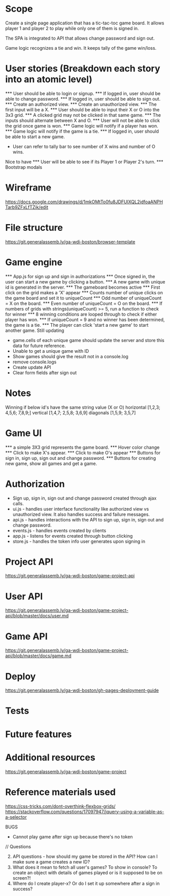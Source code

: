 # Scope
Create a single page application that has a tic-tac-toc game board. It allows player 1
and player 2 to play while only one of them is signed in.

The SPA is integrated to API that allows change password and sign out.

Game logic recognizes a tie and win. It keeps tally  of the game win/loss.

# User stories (Breakdown each story into an atomic level)
*** User should be able to login or signup.
*** If logged in, user should be able to change password.
*** If logged in, user should be able to sign out.
*** Create an authorized view.
*** Create an unauthorized view.
*** The first input will be a X.
*** User should be able to input their X or O into the 3x3 grid.
*** A clicked grid may not be clicked in that same game.
*** The inputs should alternate between X and O.
*** User will not be able to click the grid once game is won.
*** Game logic will notify if a player has won.
*** Game logic will notify if the game is a tie.
*** If logged in, user should be able to start a new game.
* User can refer to tally bar to see number of X wins and number of O wins.


Nice to have
*** User will be able to see if its Player 1 or Player 2's turn.
*** Bootstrap modals

# Wireframe
https://docs.google.com/drawings/d/1mkOMtTo0fu8JDFUIXQL2jdfoaANPHTarb9ZFxLfTZik/edit

# File structure
https://git.generalassemb.ly/ga-wdi-boston/browser-template

# Game engine
*** App.js for sign up and sign in authorizations
*** Once signed in, the user can start a new game by clicking a button.
*** A new game with unique id is generated in the server.
*** The gameboard becomes active
*** First click on the grid makes a 'X' appear
*** Counts number of unique clicks on the game board and set it to uniqueCount
*** Odd number of uniqueCount = X on the board.
*** Even number of uniqueCount = O on the board.
*** If numbers of grids with strings(uniqueCount) >= 5, run a function to check for winner
*** 8 winning conditions are looped through to check if either player has won.
*** If uniqueCount = 9 and no winner has been determined, the game is a tie.
*** The player can click 'start a new game' to start another game.
Still updating
* game.cells of each unique game should update the server and store this data for future reference.
* Unable to get a unique game with ID
* Show games should give the result not in a console.log
* remove console.logs
* Create update API
* Clear form fields after sign out

# Notes
Winning if below id's have the same string value (X or O)
horizontal [1,2,3; 4,5,6; 7,8,9;]
vertical [1,4,7; 2,5,8; 3,6,9]
diagonals [1,5,9; 3,5,7]

# Game UI
*** a simple 3X3 grid represents the game board.
*** Hover color change
*** Click to make X's appear.
*** Click to make O's appear
*** Buttons for sign in, sign up, sign out and change password.
*** Buttons for creating new game, show all games and get a game.


# Authorization
* Sign up, sign in, sign out and change password created through ajax calls.
* ui.js - handles user interface functionality like authorized view vs unauthorized view. It also handles success and failure messages.
* api.js - handles interactions with the API to sign up, sign in, sign out and change password.
* events.js - handles events created by clients
* app.js - listens for events created through button clicking
* store.js - handles the token info user generates upon signing in

# Project API
https://git.generalassemb.ly/ga-wdi-boston/game-project-api

# User API
https://git.generalassemb.ly/ga-wdi-boston/game-project-api/blob/master/docs/user.md

# Game API
https://git.generalassemb.ly/ga-wdi-boston/game-project-api/blob/master/docs/game.md

# Deploy
https://git.generalassemb.ly/ga-wdi-boston/gh-pages-deployment-guide
# Tests

# Future features

# Additional resources
https://git.generalassemb.ly/ga-wdi-boston/game-project

# Reference materials used
https://css-tricks.com/dont-overthink-flexbox-grids/
https://stackoverflow.com/questions/17097947/jquery-using-a-variable-as-a-selector

BUGS
* Cannot play game after sign up because there's no token



// Questions

2. API questions - how should my game be stored in the API? How can I make sure a game creates a new ID?
3. What does it mean to fetch all user's games? To show in console? To create an object with details of games played or is it supposed to be on screen?!
4. Where do I create player-x? Or do I set it up somewhere after a sign in success?
